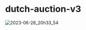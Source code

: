 # dutch-auction-v3


![2023-06-28_20h33_54](https://github.com/HarshitPrajapatineu/dutch-auction-v3/assets/113490678/1ffa40ae-d3d5-46ac-9b12-28c961aaaf81)
